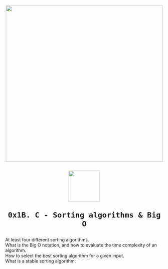 <h1 align="center">
  <p align="center"><img src="https://assets.holbertonschool.com/media_images/files/000/001/247/original/header-logo-700.png" width="500">
  <p align="center"><img src="https://i.pinimg.com/originals/6e/46/e7/6e46e7dbe2bb73dacc055e5dbd85c3ad.png" width="100">
    
    0x1B. C - Sorting algorithms & Big O
    
  </p>
</h1>

At least four different sorting algorithms.  
What is the Big O notation, and how to evaluate the time complexity of an algorithm.  
How to select the best sorting algorithm for a given input.  
What is a stable sorting algorithm.
